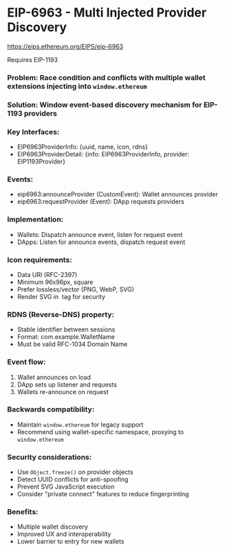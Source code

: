 # EIP-6963 - Multi Injected Provider Discovery

https://eips.ethereum.org/EIPS/eip-6963

Requires EIP-1193

###  Problem: Race condition and conflicts with multiple wallet extensions injecting into `window.ethereum`

###  Solution: Window event-based discovery mechanism for EIP-1193 providers

###  Key Interfaces:
 - EIP6963ProviderInfo: {uuid, name, icon, rdns}
 - EIP6963ProviderDetail: {info: EIP6963ProviderInfo, provider: EIP1193Provider}

###  Events:
 - eip6963:announceProvider (CustomEvent): Wallet announces provider
 - eip6963:requestProvider (Event): DApp requests providers

###  Implementation:
 - Wallets: Dispatch announce event, listen for request event
 - DApps: Listen for announce events, dispatch request event

###  Icon requirements:
 - Data URI (RFC-2397)
 - Minimum 96x96px, square
 - Prefer lossless/vector (PNG, WebP, SVG)
 - Render SVG in <img> tag for security

###  RDNS (Reverse-DNS) property:
 - Stable identifier between sessions
 - Format: com.example.WalletName
 - Must be valid RFC-1034 Domain Name

###  Event flow:
  1. Wallet announces on load
  2. DApp sets up listener and requests
  3. Wallets re-announce on request

###  Backwards compatibility:
 - Maintain `window.ethereum` for legacy support
 - Recommend using wallet-specific namespace, proxying to `window.ethereum`

###  Security considerations:
 - Use `Object.freeze()` on provider objects
 - Detect UUID conflicts for anti-spoofing
 - Prevent SVG JavaScript execution
 - Consider "private connect" features to reduce fingerprinting

###  Benefits:
 - Multiple wallet discovery
 - Improved UX and interoperability
 - Lower barrier to entry for new wallets

